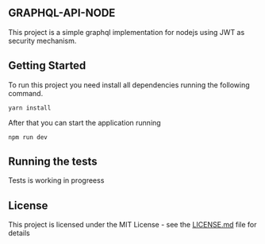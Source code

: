 ## GRAPHQL-API-NODE

This project is a simple graphql implementation for nodejs using JWT as security mechanism.

## Getting Started

To run this project you need install all dependencies running the following command.

```
yarn install
```

After that you can start the application running 

```
npm run dev
```

## Running the tests

Tests is working in progreess

## License

This project is licensed under the MIT License - see the [LICENSE.md](LICENSE.md) file for details

